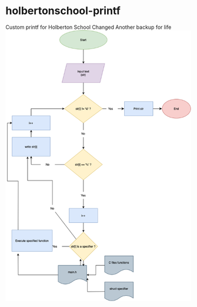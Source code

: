 # holbertonschool-printf
Custom printf for Holberton School
Changed
Another backup for life
![printf_flowchart_final_drawio](https://github.com/loufi84/holbertonschool-printf/blob/main/_printf_flowchart_final.drawio.png)

